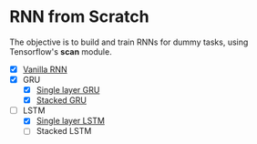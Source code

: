 # RNN from Scratch

The objective is to build and train RNNs for dummy tasks, using Tensorflow's **scan** module.

- [x] [Vanilla RNN](/vanilla.py)
- [x] GRU
	- [x] [Single layer GRU](/gru.py)
	- [x] [Stacked GRU](/gru-stacked.py)
- [ ] LSTM
	- [x] [Single layer LSTM](/lstm.py)
	- [ ] Stacked LSTM
